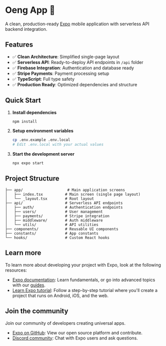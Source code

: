 # Oeng App 🚀

A clean, production-ready [Expo](https://expo.dev) mobile application with serverless API backend integration.

## Features

- ✅ **Clean Architecture**: Simplified single-page layout
- ✅ **Serverless API**: Ready-to-deploy API endpoints in `/api` folder
- ✅ **Firebase Integration**: Authentication and database ready
- ✅ **Stripe Payments**: Payment processing setup
- ✅ **TypeScript**: Full type safety
- ✅ **Production Ready**: Optimized dependencies and structure

## Quick Start

1. **Install dependencies**

   ```bash
   npm install
   ```

2. **Setup environment variables**

   ```bash
   cp .env.example .env.local
   # Edit .env.local with your actual values
   ```

3. **Start the development server**

   ```bash
   npx expo start
   ```

## Project Structure

```
├── app/                    # Main application screens
│   ├── index.tsx          # Main screen (single page layout)
│   └── _layout.tsx        # Root layout
├── api/                   # Serverless API endpoints
│   ├── auth/              # Authentication endpoints
│   ├── users/             # User management
│   ├── payments/          # Stripe integration
│   ├── middleware/        # Auth middleware
│   └── utils/             # API utilities
├── components/            # Reusable UI components
├── constants/             # App constants
└── hooks/                 # Custom React hooks
```

## Learn more

To learn more about developing your project with Expo, look at the following resources:

- [Expo documentation](https://docs.expo.dev/): Learn fundamentals, or go into advanced topics with our [guides](https://docs.expo.dev/guides).
- [Learn Expo tutorial](https://docs.expo.dev/tutorial/introduction/): Follow a step-by-step tutorial where you'll create a project that runs on Android, iOS, and the web.

## Join the community

Join our community of developers creating universal apps.

- [Expo on GitHub](https://github.com/expo/expo): View our open source platform and contribute.
- [Discord community](https://chat.expo.dev): Chat with Expo users and ask questions.
